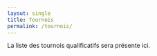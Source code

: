 ```yaml
---
layout: single
title: Tournois
permalink: /tournois/
---
```


La liste des tournois qualificatifs sera présente ici.

